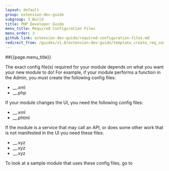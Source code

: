 ```yaml
---
layout: default
group: extension-dev-guide
subgroup: 3_Build
title: PHP Developer Guide
menu_title: Required Configuration Files
menu_order: 3
github_link: extension-dev-guide/required-configuration-files.md
redirect_from: /guides/v1.0/extension-dev-guide/template_create_req_config_files.html
---
```


##{{page.menu_title}}


The exact config file(s) required for your module depends on what you want your new module to do! For example, if your module performs a function in the Admin, you must create the following config files:

* __.xml
* __.php

If your module changes the UI, you need the following config files:

* __.xml
* __.phtml

If the module is a service that may call an API, or does some other work that is not manifested in the UI you need these files:

* __.xyz
* __.xyz
* __.xyz

<div class="bs-callout bs-callout-info" id="info">

  <p>To look at a sample module that uses these config files, go to 
